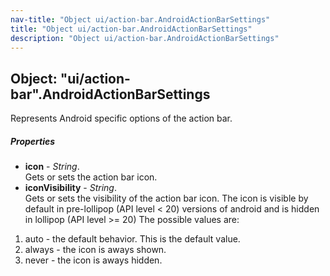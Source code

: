 ```yaml
---
nav-title: "Object ui/action-bar.AndroidActionBarSettings"
title: "Object ui/action-bar.AndroidActionBarSettings"
description: "Object ui/action-bar.AndroidActionBarSettings"
---
```

## Object: "ui/action-bar".AndroidActionBarSettings  
Represents Android specific options of the action bar.

##### Properties
 - **icon** - _String_.    
  Gets or sets the action bar icon.
 - **iconVisibility** - _String_.    
  Gets or sets the visibility of the action bar icon.
The icon is visible by default in pre-lollipop (API level < 20) versions of android and is hidden in lollipop (API level >= 20)
The possible values are:
 1. auto - the default behavior. This is the default value.
 2. always - the icon is aways shown.
 3. never - the icon is aways hidden.